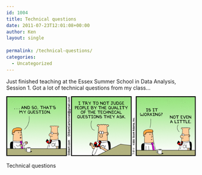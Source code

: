 ```yaml
---
id: 1004
title: Technical questions
date: 2011-07-23T12:01:08+00:00
author: Ken
layout: single

permalink: /technical-questions/
categories:
  - Uncategorized
---
```

Just finished teaching at the Essex Summer School in Data Analysis, Session 1. Got a lot of technical questions from my class&#8230;


<img class="size-full wp-image-455   " title="64750.strip" src="/assets/images/clip_image001.gif" alt="Dilbert on Technical Questions" width="512" height="159" />


Technical questions

